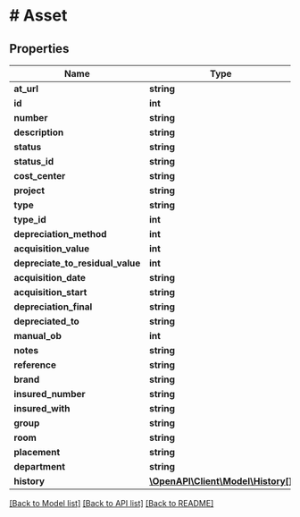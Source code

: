 # # Asset

## Properties

Name | Type | Description | Notes
------------ | ------------- | ------------- | -------------
**at_url** | **string** |  | [optional]
**id** | **int** |  | [optional]
**number** | **string** |  | [optional]
**description** | **string** |  | [optional]
**status** | **string** |  | [optional]
**status_id** | **string** |  | [optional]
**cost_center** | **string** |  | [optional]
**project** | **string** |  | [optional]
**type** | **string** |  | [optional]
**type_id** | **int** |  | [optional]
**depreciation_method** | **int** |  | [optional]
**acquisition_value** | **int** |  | [optional]
**depreciate_to_residual_value** | **int** |  | [optional]
**acquisition_date** | **string** |  | [optional]
**acquisition_start** | **string** |  | [optional]
**depreciation_final** | **string** |  | [optional]
**depreciated_to** | **string** |  | [optional]
**manual_ob** | **int** |  | [optional]
**notes** | **string** |  | [optional]
**reference** | **string** |  | [optional]
**brand** | **string** |  | [optional]
**insured_number** | **string** |  | [optional]
**insured_with** | **string** |  | [optional]
**group** | **string** |  | [optional]
**room** | **string** |  | [optional]
**placement** | **string** |  | [optional]
**department** | **string** |  | [optional]
**history** | [**\OpenAPI\Client\Model\History[]**](History.md) |  | [optional]

[[Back to Model list]](../../README.md#models) [[Back to API list]](../../README.md#endpoints) [[Back to README]](../../README.md)
